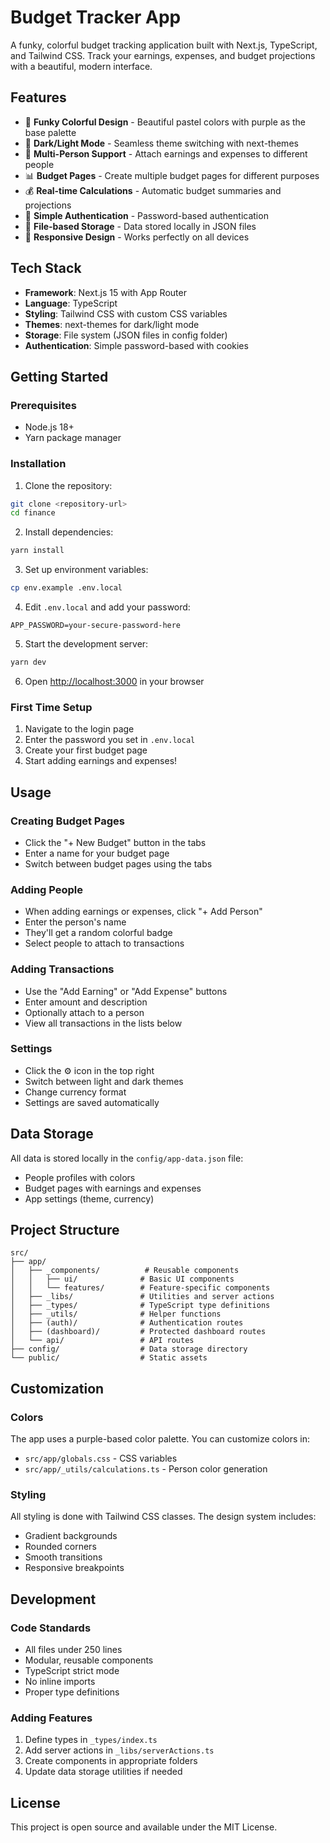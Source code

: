 # Budget Tracker App

A funky, colorful budget tracking application built with Next.js, TypeScript, and Tailwind CSS. Track your earnings, expenses, and budget projections with a beautiful, modern interface.

## Features

- 🎨 **Funky Colorful Design** - Beautiful pastel colors with purple as the base palette
- 🌙 **Dark/Light Mode** - Seamless theme switching with next-themes
- 👥 **Multi-Person Support** - Attach earnings and expenses to different people
- 📊 **Budget Pages** - Create multiple budget pages for different purposes
- 💰 **Real-time Calculations** - Automatic budget summaries and projections
- 🔐 **Simple Authentication** - Password-based authentication
- 💾 **File-based Storage** - Data stored locally in JSON files
- 📱 **Responsive Design** - Works perfectly on all devices

## Tech Stack

- **Framework**: Next.js 15 with App Router
- **Language**: TypeScript
- **Styling**: Tailwind CSS with custom CSS variables
- **Themes**: next-themes for dark/light mode
- **Storage**: File system (JSON files in config folder)
- **Authentication**: Simple password-based with cookies

## Getting Started

### Prerequisites

- Node.js 18+ 
- Yarn package manager

### Installation

1. Clone the repository:
```bash
git clone <repository-url>
cd finance
```

2. Install dependencies:
```bash
yarn install
```

3. Set up environment variables:
```bash
cp env.example .env.local
```

4. Edit `.env.local` and add your password:
```env
APP_PASSWORD=your-secure-password-here
```

5. Start the development server:
```bash
yarn dev
```

6. Open [http://localhost:3000](http://localhost:3000) in your browser

### First Time Setup

1. Navigate to the login page
2. Enter the password you set in `.env.local`
3. Create your first budget page
4. Start adding earnings and expenses!

## Usage

### Creating Budget Pages
- Click the "+ New Budget" button in the tabs
- Enter a name for your budget page
- Switch between budget pages using the tabs

### Adding People
- When adding earnings or expenses, click "+ Add Person"
- Enter the person's name
- They'll get a random colorful badge
- Select people to attach to transactions

### Adding Transactions
- Use the "Add Earning" or "Add Expense" buttons
- Enter amount and description
- Optionally attach to a person
- View all transactions in the lists below

### Settings
- Click the ⚙️ icon in the top right
- Switch between light and dark themes
- Change currency format
- Settings are saved automatically

## Data Storage

All data is stored locally in the `config/app-data.json` file:
- People profiles with colors
- Budget pages with earnings and expenses
- App settings (theme, currency)

## Project Structure

```
src/
├── app/
│   ├── _components/          # Reusable components
│   │   ├── ui/              # Basic UI components
│   │   └── features/        # Feature-specific components
│   ├── _libs/               # Utilities and server actions
│   ├── _types/              # TypeScript type definitions
│   ├── _utils/              # Helper functions
│   ├── (auth)/              # Authentication routes
│   ├── (dashboard)/         # Protected dashboard routes
│   └── api/                 # API routes
├── config/                  # Data storage directory
└── public/                  # Static assets
```

## Customization

### Colors
The app uses a purple-based color palette. You can customize colors in:
- `src/app/globals.css` - CSS variables
- `src/app/_utils/calculations.ts` - Person color generation

### Styling
All styling is done with Tailwind CSS classes. The design system includes:
- Gradient backgrounds
- Rounded corners
- Smooth transitions
- Responsive breakpoints

## Development

### Code Standards
- All files under 250 lines
- Modular, reusable components
- TypeScript strict mode
- No inline imports
- Proper type definitions

### Adding Features
1. Define types in `_types/index.ts`
2. Add server actions in `_libs/serverActions.ts`
3. Create components in appropriate folders
4. Update data storage utilities if needed

## License

This project is open source and available under the MIT License.
